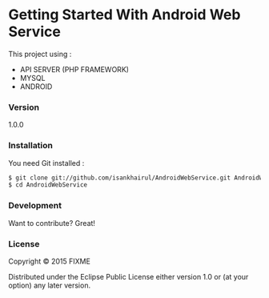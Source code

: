 # Getting Started With Android Web Service

This project using :
  - API SERVER (PHP FRAMEWORK)
  - MYSQL
  - ANDROID

### Version
1.0.0

### Installation

You need Git installed :

```sh
$ git clone git://github.com/isankhairul/AndroidWebService.git AndroidWebService
$ cd AndroidWebService
```


### Development

Want to contribute? Great!



### License
Copyright © 2015 FIXME

Distributed under the Eclipse Public License either version 1.0 or (at your option) any later version.
